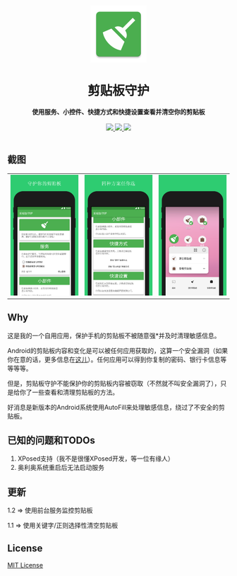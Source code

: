<div align="center">
  <img src="https://github.com/DeweyReed/ClipboardCleaner/blob/master/image/ic_launcher-web.png?raw=true" height="128" />
</div>

<h1 align="center">剪贴板守护</h1>

<div align="center">
  <strong>使用服务、小控件、快捷方式和快捷设置查看并清空你的剪贴板</strong>
</div>
</br>
<div align="center">
    <a href="https://play.google.com/store/apps/details?id=io.github.deweyreed.clipboardcleaner">
        <img src="https://img.shields.io/badge/Download-PlayStore-green.svg"/>
    </a>
    <a href="https://www.coolapk.com/apk/180063">
        <img src="https://img.shields.io/badge/Download-CoolApk-green.svg"/>
    </a>
    <a href="https://github.com/DeweyReed/ClipboardCleaner/releases">
        <img src="https://img.shields.io/badge/Download-Github-green.svg"/>
    </a>
</div>
</br>

## 截图

||||
|:-:|:-:|:-:|
|![screenshot1](https://github.com/DeweyReed/ClipboardCleaner/blob/master/image/screenshot_4.png?raw=true)|![screenshot2](https://github.com/DeweyReed/ClipboardCleaner/blob/master/image/screenshot_5.png?raw=true)|![screenshot3](https://github.com/DeweyReed/ClipboardCleaner/blob/master/image/screenshot_6.png?raw=true)|

## Why

这是我的一个自用应用，保护手机的剪贴板不被随意强*并及时清理敏感信息。

Android的剪贴板内容和变化是可以被任何应用获取的，这算一个安全漏洞（如果你在意的话，更多信息在[这儿](https://github.com/grepx/android-clipboard-security)）。任何应用可以得到你复制的密码、银行卡信息等等等等。

但是，剪贴板守护不能保护你的剪贴板内容被窃取（不然就不叫安全漏洞了），只是给你了一些查看和清理剪贴板的方法。

好消息是新版本的Android系统使用AutoFill来处理敏感信息，绕过了不安全的剪贴板。

## 已知的问题和TODOs

1. XPosed支持（我不是很懂XPosed开发，等一位有缘人）
1. 奥利奥系统重启后无法启动服务

## 更新

1.2 => 使用前台服务监控剪贴板

1.1 => 使用关键字/正则选择性清空剪贴板

## License

[MIT License](https://github.com/DeweyReed/ClipboardCleaner/blob/master/LICENSE)